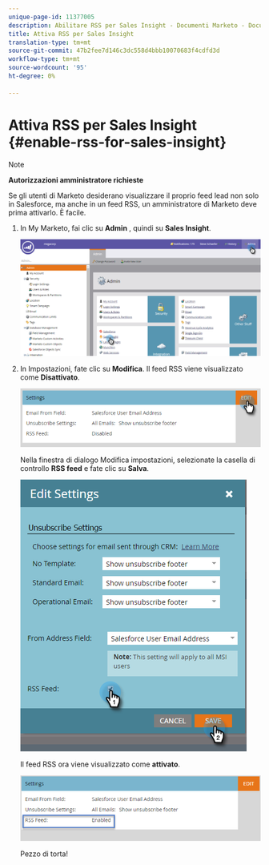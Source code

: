 ```yaml
---
unique-page-id: 11377005
description: Abilitare RSS per Sales Insight - Documenti Marketo - Documentazione prodotto
title: Attiva RSS per Sales Insight
translation-type: tm+mt
source-git-commit: 47b2fee7d146c3dc558d4bbb10070683f4cdfd3d
workflow-type: tm+mt
source-wordcount: '95'
ht-degree: 0%

---
```



# Attiva RSS per Sales Insight {#enable-rss-for-sales-insight}

>[!NOTE]
>
>**Autorizzazioni amministratore richieste**

Se gli utenti di Marketo desiderano visualizzare il proprio feed lead non solo in Salesforce, ma anche in un feed RSS, un amministratore di Marketo deve prima attivarlo. È facile.

1. In My Marketo, fai clic su **Admin** , quindi su **Sales Insight**.

   ![](assets/set-up-rss-1-hands.png)

1. In Impostazioni, fate clic su **Modifica**. Il feed RSS viene visualizzato come **Disattivato**.

   ![](assets/rss-settings-tab.png)

   Nella finestra di dialogo Modifica impostazioni, selezionate la casella di controllo **RSS feed** e fate clic su **Salva**.

   ![](assets/rss-edit-settings-2-hands.png)

   Il feed RSS ora viene visualizzato come **attivato**.

   ![](assets/rss-final-box.png)

   Pezzo di torta!


